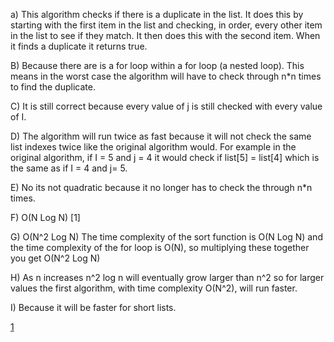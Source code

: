 a) This algorithm checks if there is a duplicate in the list. It does this by starting with the first item in the list and checking, in order, every other item in the list to see if they match. It then does this with the second item. When it finds a duplicate it returns true. 

B)  Because there are is a for loop within a for loop (a nested loop). This means in the worst case the algorithm will have to check through n*n times to find the duplicate.  

C) It is still correct because every value of j is still checked with every value of I.  

D) The algorithm will run twice as fast because it will not check the same list indexes twice like the original algorithm would. For example  in the original algorithm, if I = 5 and j = 4 it would check if list[5] = list[4] which is the same as if I = 4 and j= 5.  

E) No its not quadratic because it no longer has to check the through n*n times.  

F) O(N Log N) [1]  

G) O(N^2 Log N) The time complexity of the sort function is O(N Log N) and the time complexity of the for loop is O(N), so multiplying these together you get O(N^2 Log N) 

H) As n increases n^2 log n will eventually grow larger than n^2 so for larger values the first algorithm, with time complexity O(N^2),  will run faster.  

I) Because it will be faster for short lists.

[1](https://www.ics.uci.edu/~pattis/ICS-33/lectures/complexitypython.txt)
